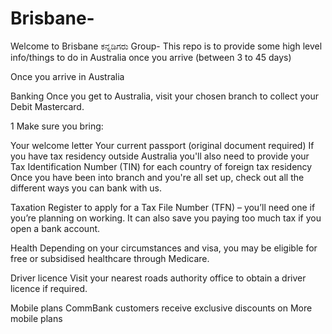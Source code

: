 # Brisbane-
Welcome to Brisbane ಕನ್ನಡಿಗರು Group- This repo is to provide some high level info/things to do in Australia once you arrive (between 3 to 45 days)


Once you arrive in Australia

Banking
Once you get to Australia, visit your chosen branch to collect your Debit Mastercard.

1 Make sure you bring:

Your welcome letter
Your current passport (original document required)
If you have tax residency outside Australia you'll also need to provide your Tax Identification Number (TIN) for each country of foreign tax residency
Once you have been into branch and you're all set up, check out all the different ways you can bank with us.

Taxation
Register to apply for a Tax File Number (TFN) – you’ll need one if you’re planning on working. It can also save you paying too much tax if you open a bank account.

Health
Depending on your circumstances and visa, you may be eligible for free or subsidised healthcare through Medicare.

Driver licence
Visit your nearest roads authority office to obtain a driver licence if required.

Mobile plans
CommBank customers receive exclusive discounts on More mobile plans
